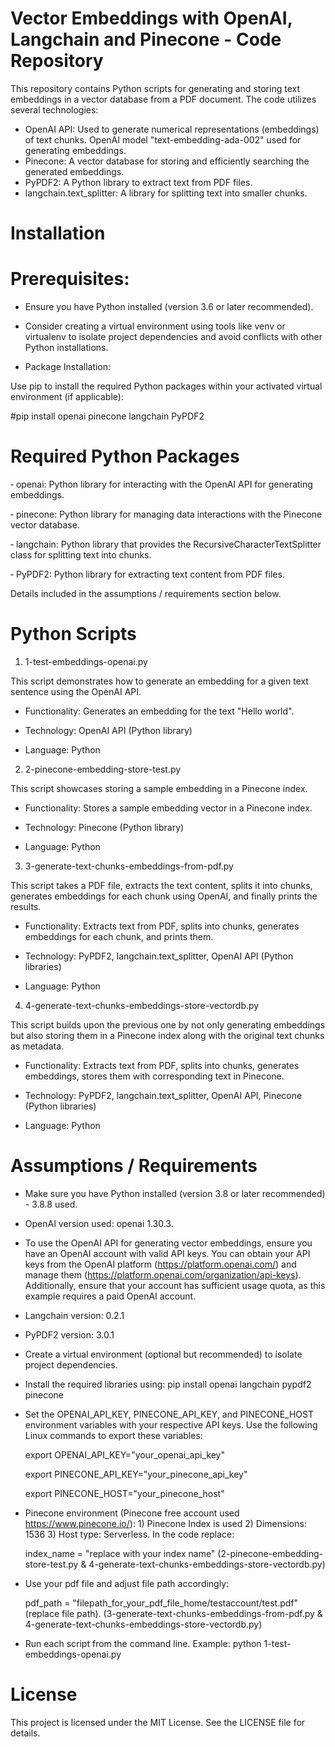 # Vector Embeddings with OpenAI, Langchain and Pinecone - Code Repository

This repository contains Python scripts for generating and storing text embeddings in a vector database from a PDF document. The code utilizes several technologies:

- OpenAI API: Used to generate numerical representations (embeddings) of text chunks. OpenAI model "text-embedding-ada-002" used for generating embeddings.
- Pinecone: A vector database for storing and efficiently searching the generated embeddings.
- PyPDF2: A Python library to extract text from PDF files.
- langchain.text_splitter: A library for splitting text into smaller chunks.

# Installation

# Prerequisites:

- Ensure you have Python installed (version 3.6 or later recommended).
- Consider creating a virtual environment using tools like venv or virtualenv to isolate project dependencies and avoid conflicts with other Python installations.

- Package Installation: 

Use pip to install the required Python packages within your activated virtual environment (if applicable):

#pip install openai pinecone langchain PyPDF2

# Required Python Packages

&#8209; openai: Python library for interacting with the OpenAI API for generating embeddings.

&#8209; pinecone: Python library for managing data interactions with the Pinecone vector database.

&#8209; langchain: Python library that provides the RecursiveCharacterTextSplitter class for splitting text into chunks.

&#8209; PyPDF2: Python library for extracting text content from PDF files.

Details included in the assumptions / requirements section below.

# Python Scripts

1. 1-test-embeddings-openai.py

This script demonstrates how to generate an embedding for a given text sentence using the OpenAI API.

- Functionality: Generates an embedding for the text "Hello world".

- Technology: OpenAI API (Python library)

- Language: Python

2. 2-pinecone-embedding-store-test.py
  
This script showcases storing a sample embedding in a Pinecone index.

- Functionality: Stores a sample embedding vector in a Pinecone index.

- Technology: Pinecone (Python library)

- Language: Python

3. 3-generate-text-chunks-embeddings-from-pdf.py

This script takes a PDF file, extracts the text content, splits it into chunks, generates embeddings for each chunk using OpenAI, and finally prints the results.

- Functionality: Extracts text from PDF, splits into chunks, generates embeddings for each chunk, and prints them.

- Technology: PyPDF2, langchain.text_splitter, OpenAI API (Python libraries)

- Language: Python

4. 4-generate-text-chunks-embeddings-store-vectordb.py

This script builds upon the previous one by not only generating embeddings but also storing them in a Pinecone index along with the original text chunks as metadata.

- Functionality: Extracts text from PDF, splits into chunks, generates embeddings, stores them with corresponding text in Pinecone.

- Technology: PyPDF2, langchain.text_splitter, OpenAI API, Pinecone (Python libraries)

- Language: Python

# Assumptions / Requirements

- Make sure you have Python installed (version 3.8 or later recommended) - 3.8.8 used.

- OpenAI version used: openai 1.30.3. 

- To use the OpenAI API for generating vector embeddings, ensure you have an OpenAI account with valid API keys. You can obtain your API keys from the OpenAI platform (https://platform.openai.com/) and manage them (https://platform.openai.com/organization/api-keys). Additionally, ensure that your account has sufficient usage quota, as this example requires a paid OpenAI account.

- Langchain version: 0.2.1

- PyPDF2 version: 3.0.1

- Create a virtual environment (optional but recommended) to isolate project dependencies.

- Install the required libraries using:  pip install openai langchain pypdf2 pinecone

- Set the OPENAI_API_KEY, PINECONE_API_KEY, and PINECONE_HOST environment variables with your respective API keys. Use the following Linux commands to export these variables:

  export OPENAI_API_KEY="your_openai_api_key"

  export PINECONE_API_KEY="your_pinecone_api_key"

  export PINECONE_HOST="your_pinecone_host"

- Pinecone environment (Pinecone free account used https://www.pinecone.io/):  1) Pinecone Index is used 2) Dimensions: 1536 3) Host type: Serverless. In the code replace:

  index_name = "replace with your index name" (2-pinecone-embedding-store-test.py & 4-generate-text-chunks-embeddings-store-vectordb.py)

- Use your pdf file and adjust file path accordingly:

  pdf_path = "filepath_for_your_pdf_file_home/testaccount/test.pdf" (replace file path). (3-generate-text-chunks-embeddings-from-pdf.py & 4-generate-text-chunks-embeddings-store-vectordb.py)

- Run each script from the command line. Example: python 1-test-embeddings-openai.py 

# License
This project is licensed under the MIT License. See the LICENSE file for details.

